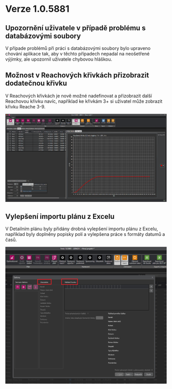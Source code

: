 # Verze 1.0.5881

## Upozornění uživatele v případě problému s databázovými soubory
V případe problémů při práci s databázovými soubory bylo upraveno chování aplikace tak, aby v těchto případech nepadal na neošetřené výjimky, ale upozornil uživatele chybovou hláškou. 

## Možnost v Reachových křivkách přizobrazit dodatečnou křivku
V Reachových křivkách je nově možné nadefinovat a přizobrazit další Reachovou křivku navíc, například ke křivkám 3+ si uživatel může zobrazit křivku Reache 3-9.

![Možnost v Reachových křivkách přizobrazit dodatečnou křivku](../data/3.gif "Možnost v Reachových křivkách přizobrazit dodatečnou křivku")

## Vylepšení importu plánu z Excelu 
V Detailním plánu byly přidány drobná vylepšení importu plánu z Excelu, například byly doplněny popisky polí a vylepšena práce s formáty datumů a časů.

![Vylepšení importu plánu z Excelu](../data/4.png "Vylepšení importu plánu z Excelu")
